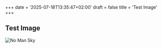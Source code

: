 +++
date = '2025-07-18T13:35:47+02:00'
draft = false
title = 'Test Image'
+++

## Test Image

![No Man Sky](/images/nomansky.jpg)